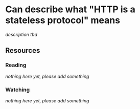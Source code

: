 # Can describe what "HTTP is a stateless protocol" means
_description tbd_
## Resources
### Reading
_nothing here yet, please add something_
### Watching
_nothing here yet, please add something_
